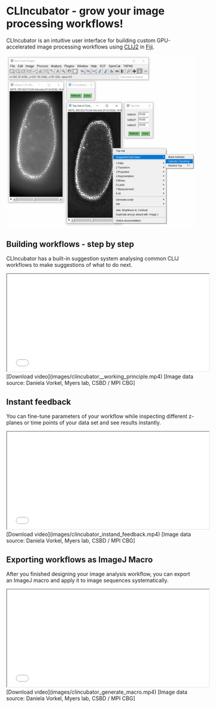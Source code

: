 # CLIncubator - grow your image processing workflows!
CLIncubator is an intuitive user interface for building custom GPU-accelerated image processing workflows using [CLIJ2](https://clij.github.io) in [Fiji](https://fiji.sc).

![Image](images/suggestions.png)

## Building workflows - step by step
CLIncubator has a built-in suggestion system analysing common CLIJ workflows to make suggestions of what to do next. 
<iframe src="images/clincubator__working_principle.mp4" width="540" height="260"></iframe>
[Download video](images/clincubator__working_principle.mp4) [Image data source: Daniela Vorkel, Myers lab, CSBD / MPI CBG]

## Instant feedback
You can fine-tune parameters of your workflow while inspecting different z-planes or time points of your data set and see results instantly.
<iframe src="images/clincubator_instand_feedback.mp4" width="540" height="260"></iframe>
[Download video](images/clincubator_instand_feedback.mp4) [Image data source: Daniela Vorkel, Myers lab, CSBD / MPI CBG]



## Exporting workflows as ImageJ Macro
After you finished designing your image analysis workflow, you can export an ImageJ macro and apply it to image sequences systematically.

<iframe src="images/clincubator_generate_macro.mp4" width="540" height="260"></iframe>
[Download video](images/clincubator_generate_macro.mp4) [Image data source: Daniela Vorkel, Myers lab, CSBD / MPI CBG]



